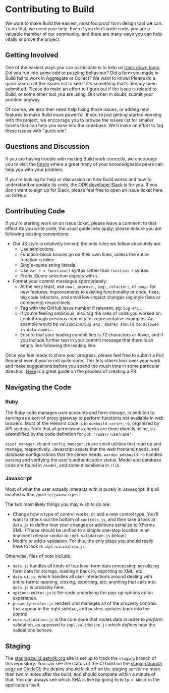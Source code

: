 Contributing to Build
=====================

We want to make Build the easiest, most foolproof form design tool we can. To do that, we need your help. Even if you don't write code, you are a valuable member of our community, and there are many ways you can help vitally improve the project.

Getting Involved
----------------

One of the easiest ways you can participate is to help us [track down bugs](https://github.com/getodk/build/issues). Did you run into some odd or puzzling behaviour? Did a form you made in Build fail to work in Aggregate or Collect? We want to know! Please do a quick search of the issues list to see if it's something that's already been submitted. Please do make an effort to figure out if the issue is related to Build, or some other tool you are using. But when in doubt, submit your problem anyway.

Of course, we also then need help fixing those issues, or adding new features to make Build more powerful. If you're just getting started working with the project, we encourage you to browse the issues list for smaller tickets that can help you ease into the codebase. We'll make an effort to tag these issues with "quick win".

Questions and Discussion
------------------------

If you are having trouble with making Build work correctly, we encourage you to visit the [forum](https://forum.getodk.org/) where a great many of your knowledgeable peers can help you with your problem.

If you're looking for help or discussion on _how_ Build works and how to understand or update its code, the ODK [developer Slack](http://slack.getodk.org) is for you. If you don't want to sign up for Slack, please feel free to open an issue ticket here on GitHub.

Contributing Code
-----------------

If you're starting work on an issue ticket, please leave a comment to that effect As you write code, the usual guidelines apply; please ensure you are following existing conventions:

* Our JS style is relatively lenient; the only rules we follow absolutely are:
    * Use semicolons.
    * Function-block braces go on their own lines, unless the entire function is inline.
    * Single-quote string literals.
    * Use `var f = function()` syntax rather than `function f` syntax.
    * Prefix jQuery selection objects with `$`.
* Format your commit messages appropriately:
    * At the very least, use `new:`, `improve:`, `bug:`, `refactor:`, or `noop:` for new features, improvements to existing functionality or code, fixes, big code refactors, and small low-impact changes (eg style fixes or comments) respectively.
    * Tag with the GitHub issue number if relevant; eg: `bug #41:`.
    * If you're feeling ambitious, also tag the area of code you worked on. Look through previous commits for representative examples. An example would be `validation/bug #42: dashes should be allowed in data names.`.
    * Ensure that your leading commit line is 72 characters or fewer, and if you include further text in your commit message that there is an empty line following the leading line.

Once you feel ready to share your progress, please feel free to submit a Pull Request even if you're not quite done. This lets others look over your work and make suggestions before you spend too much time in some particular direction. [Here](https://yangsu.github.io/pull-request-tutorial/) is a great guide on the process of creating a PR.

Navigating the Code
-------------------

### Ruby

The Ruby code manages user accounts and form storage, in addition to serving as a sort of proxy gateway to perform functions not available in web browers. Most of the relevant code is in `odkbuild_server.rb`, organized by API section. Note that all permissions checks are done directly inline, as exemplified by the code definition for `put '/user/:username'`.

`asset_manager.rb` and `config_manager.rb` are small utilities that read up and manage, respectively, Javascript assets that the web frontend needs, and database configurations that the server needs. `warden_odkbuild.rb` handles parsing and verifying the user's authentication status. Model and database code are found in `/model`, and some miscellenia in `/lib`.

### Javascript

Most of what the user actually interacts with is purely in Javascript. It's all located within `/public/javascripts`.

The two most likely things you may wish to do are:

* Change how a type of control works, or add a new control type. You'll want to check out the bottom of `controls.js`, and then take a look at `data.js` to define how your changes or additions serialize to XForms XML. (These should be unified to a simple one-stop location in an imminent release similar to `impl.validation.js` below.)
* Modify or add a validation. For this, the only place you should really have to look is `impl.validation.js`.

Otherwise, files of note include:

* `data.js` handles all kinds of top-level form data processing: serializing form data for storage, loading it back in, exporting to XML, etc.
* `data-ui.js`, which handles all user interactions around dealing with entire forms: opening, closing, exporting, etc; anything that calls into `data.js` is probably here.
* `options-editor.js` is the code underlying the pop-up options editor experience.
* `property-editor.js` renders and manages all of the property controls that appear in the right sidebar, and pushes updates back into the control.
* `core.validation.js` is the core code that routes data in order to _perform_ validation, as opposed to `impl.validation.js` which _defines_ how the validations behave.

Staging
-------

The [staging.build.getodk.org](http://staging.build.getodk.org) site is set up to track the `staging` branch of this repository. You can see the status of the CI build on the [staging branch page on CircleCI](https://circleci.com/gh/getodk/build/tree/staging); the deploy should kick off on the staging server no more than two minutes after the build, and should complete within a minute of that. You can always see which SHA is live by going to `Help > About` in the application itself.


